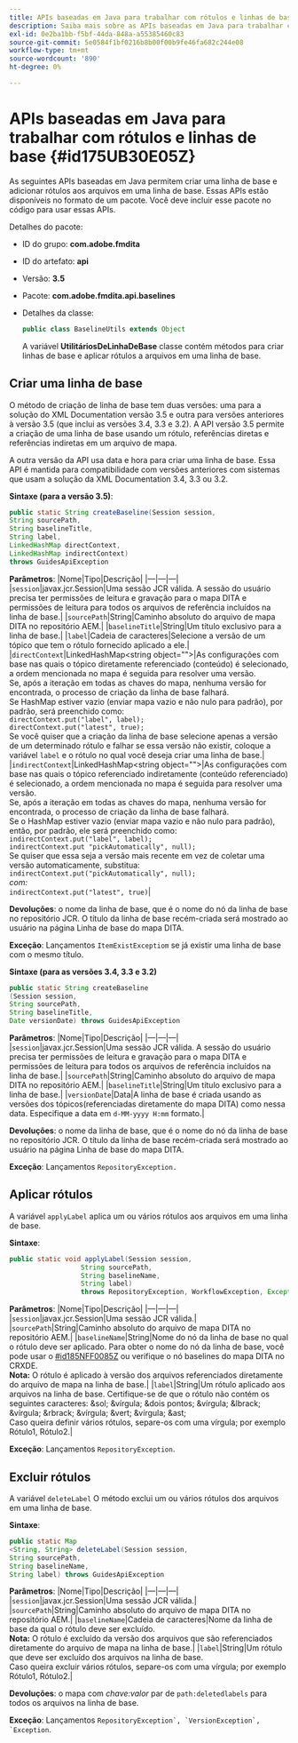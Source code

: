 ```yaml
---
title: APIs baseadas em Java para trabalhar com rótulos e linhas de base
description: Saiba mais sobre as APIs baseadas em Java para trabalhar com linhas de base e rótulos
exl-id: 0e2ba1bb-f5bf-44da-848a-a55385460c83
source-git-commit: 5e0584f1bf0216b8b00f00b9fe46fa682c244e08
workflow-type: tm+mt
source-wordcount: '890'
ht-degree: 0%

---
```


# APIs baseadas em Java para trabalhar com rótulos e linhas de base {#id175UB30E05Z}

As seguintes APIs baseadas em Java permitem criar uma linha de base e adicionar rótulos aos arquivos em uma linha de base. Essas APIs estão disponíveis no formato de um pacote. Você deve incluir esse pacote no código para usar essas APIs.

Detalhes do pacote:

- ID do grupo: **com.adobe.fmdita**

- ID do artefato: **api**

- Versão: **3.5**

- Pacote: **com.adobe.fmdita.api.baselines**

- Detalhes da classe:

  ```JAVA
  public class BaselineUtils extends Object
  ```

  A variável **UtilitáriosDeLinhaDeBase** classe contém métodos para criar linhas de base e aplicar rótulos a arquivos em uma linha de base.


## Criar uma linha de base

O método de criação de linha de base tem duas versões: uma para a solução do XML Documentation versão 3.5 e outra para versões anteriores à versão 3.5 \(que inclui as versões 3.4, 3.3 e 3.2\). A API versão 3.5 permite a criação de uma linha de base usando um rótulo, referências diretas e referências indiretas em um arquivo de mapa.

A outra versão da API usa data e hora para criar uma linha de base. Essa API é mantida para compatibilidade com versões anteriores com sistemas que usam a solução da XML Documentation 3.4, 3.3 ou 3.2.

**Sintaxe \(para a versão 3.5\)**:

```JAVA
public static String createBaseline(Session session, 
String sourcePath, 
String baselineTitle, 
String label, 
LinkedHashMap directContext, 
LinkedHashMap indirectContext) 
throws GuidesApiException
```

**Parâmetros**: |Nome|Tipo|Descrição| |—|—|—| |`session`|javax.jcr.Session|Uma sessão JCR válida. A sessão do usuário precisa ter permissões de leitura e gravação para o mapa DITA e permissões de leitura para todos os arquivos de referência incluídos na linha de base.| |`sourcePath`|String|Caminho absoluto do arquivo de mapa DITA no repositório AEM.| |`baselineTitle`|String|Um título exclusivo para a linha de base.| |`label`|Cadeia de caracteres|Selecione a versão de um tópico que tem o rótulo fornecido aplicado a ele.| |`directContext`|LinkedHashMap&lt;string object=&quot;&quot;>|As configurações com base nas quais o tópico diretamente referenciado \(conteúdo\) é selecionado, a ordem mencionada no mapa é seguida para resolver uma versão. <br> Se, após a iteração em todas as chaves do mapa, nenhuma versão for encontrada, o processo de criação da linha de base falhará. <br> Se HashMap estiver vazio \(enviar mapa vazio e não nulo para padrão\), por padrão, será preenchido como: <br>`directContext.put("label", label);` <br> `directContext.put("latest", true);` <br> Se você quiser que a criação da linha de base selecione apenas a versão de um determinado rótulo e falhar se essa versão não existir, coloque a variável `label` e o rótulo no qual você deseja criar uma linha de base.| |`indirectContext`|LinkedHashMap&lt;string object=&quot;&quot;>|As configurações com base nas quais o tópico referenciado indiretamente \(conteúdo referenciado\) é selecionado, a ordem mencionada no mapa é seguida para resolver uma versão. <br> Se, após a iteração em todas as chaves do mapa, nenhuma versão for encontrada, o processo de criação da linha de base falhará. <br> Se o HashMap estiver vazio \(enviar mapa vazio e não nulo para padrão\), então, por padrão, ele será preenchido como: <br>`indirectContext.put("label", label);` <br>`indirectContext.put "pickAutomatically", null);` <br> Se quiser que essa seja a versão mais recente em vez de coletar uma versão automaticamente, substitua: <br>`indirectContext.put("pickAutomatically", null);` <br> _com:_ <br>`indirectContext.put("latest", true)`|

**Devoluções**: o nome da linha de base, que é o nome do nó da linha de base no repositório JCR. O título da linha de base recém-criada será mostrado ao usuário na página Linha de base do mapa DITA.

**Exceção**: Lançamentos ``ItemExistExceptiom`` se já existir uma linha de base com o mesmo título.

**Sintaxe \(para as versões 3.4, 3.3 e 3.2\)**

```JAVA
public static String createBaseline
(Session session, 
String sourcePath, 
String baselineTitle, 
Date versionDate) throws GuidesApiException
```

**Parâmetros**: |Nome|Tipo|Descrição| |—|—|—| |`session`|javax.jcr.Session|Uma sessão JCR válida. A sessão do usuário precisa ter permissões de leitura e gravação para o mapa DITA e permissões de leitura para todos os arquivos de referência incluídos na linha de base.| |``sourcePath``|String|Caminho absoluto do arquivo de mapa DITA no repositório AEM.| |`baselineTitle`|String|Um título exclusivo para a linha de base.| |`versionDate`|Data|A linha de base é criada usando as versões dos tópicos\(referenciadas diretamente do mapa DITA\) como nessa data. Especifique a data em `d-MM-yyyy H:mm` formato.|

**Devoluções**: o nome da linha de base, que é o nome do nó da linha de base no repositório JCR. O título da linha de base recém-criada será mostrado ao usuário na página Linha de base do mapa DITA.

**Exceção**: Lançamentos ``RepositoryException.``

## Aplicar rótulos

A variável ``applyLabel`` aplica um ou vários rótulos aos arquivos em uma linha de base.

**Sintaxe**:

```JAVA
public static void applyLabel(Session session,
                  String sourcePath,
                  String baselineName,
                  String label)
                  throws RepositoryException, WorkflowException, Exception
```

**Parâmetros**: |Nome|Tipo|Descrição| |—|—|—| |`session`|javax.jcr.Session|Uma sessão JCR válida.| |`sourcePath`|String|Caminho absoluto do arquivo de mapa DITA no repositório AEM.| |``baselineName``|String|Nome do nó da linha de base no qual o rótulo deve ser aplicado. Para obter o nome do nó da linha de base, você pode usar o [\#id185NFF0085Z](#id185NFF0085Z) ou verifique o nó baselines do mapa DITA no CRXDE.<br> **Nota:** O rótulo é aplicado à versão dos arquivos referenciados diretamente do arquivo de mapa na linha de base.| |`label`|String|Um rótulo aplicado aos arquivos na linha de base. Certifique-se de que o rótulo não contém os seguintes caracteres: &amp;sol; &amp;vírgula; &amp;dois pontos; &amp;vírgula; &amp;lbrack; &amp;vírgula; &amp;rbrack; &amp;vírgula; &amp;vert; &amp;vírgula; &amp;ast; <br> Caso queira definir vários rótulos, separe-os com uma vírgula; por exemplo Rótulo1, Rótulo2.|

**Exceção**: Lançamentos `RepositoryException`.

## Excluir rótulos

A variável ``deleteLabel`` O método exclui um ou vários rótulos dos arquivos em uma linha de base.

**Sintaxe**:

```JAVA
public static Map
<String, String> deleteLabel(Session session, 
String sourcePath, 
String baselineName, 
String label) throws GuidesApiException
```

**Parâmetros**: |Nome|Tipo|Descrição| |—|—|—| |`session`|javax.jcr.Session|Uma sessão JCR válida.| |`sourcePath`|String|Caminho absoluto do arquivo de mapa DITA no repositório AEM.| |`baselineName`|Cadeia de caracteres|Nome da linha de base da qual o rótulo deve ser excluído. <br> **Nota:** O rótulo é excluído da versão dos arquivos que são referenciados diretamente do arquivo de mapa na linha de base.| |`label`|String|Um rótulo que deve ser excluído dos arquivos na linha de base. <br> Caso queira excluir vários rótulos, separe-os com uma vírgula; por exemplo Rótulo1, Rótulo2.|

**Devoluções**: o mapa com *chave:valor* par de `path:deletedlabels` para todos os arquivos na linha de base.

**Exceção**: Lançamentos ``RepositoryException`, `VersionException`, `Exception``.
